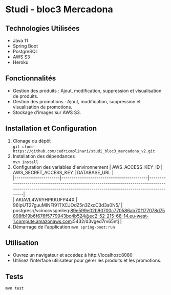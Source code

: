 # Studi - bloc3 Mercadona

## Technologies Utilisées
- Java 11 
- Spring Boot
- PostgreSQL
- AWS S3
- Heroku

## Fonctionnalités
- Gestion des produits : Ajout, modification, suppression et visualisation de produits.
- Gestion des promotions : Ajout, modification, suppression et visualisation de promotions.
- Stockage d'images sur AWS S3.

## Installation et Configuration
1. Clonage du dépôt <br>
`git clone https://github.com/cedricmolinari/studi_bloc3_mercadona_v2.git`
2. Installation des dépendances <br>
`mvn install`
3. Configuration des variables d'environnement
  | AWS_ACCESS_KEY_ID    | AWS_SECRET_ACCESS_KEY                    | DATABASE_URL                                                                                                                                                    |<br>
  |----------------------|------------------------------------------|-----------------------------------------------------------------------------------------------------------------------------------------------------------------|<br>
  | AKIAVL4WRYHPKKUFP44X | 96IpUT27guuMINFI91TXCJOdZ5n3ZxcC3d3a0N5/ | postgres://vcinocvsgmlieq:89e599e02b90700c770586ab70f177078d75898fb19b6f676f5779943bc4b524@ec2-52-215-68-14.eu-west-1.compute.amazonaws.com:5432/d3vged7rv65ntj |<br>
4. Démarrage de l'application
`mvn spring-boot:run`

## Utilisation
- Ouvrez un navigateur et accédez à http://localhost:8080
- Utilisez l'interface utilisateur pour gérer les produits et les promotions.

## Tests
`mvn test`
